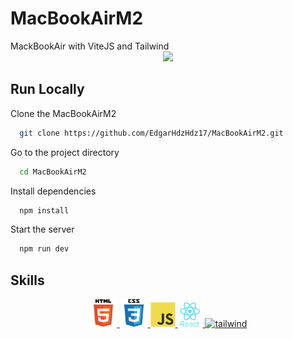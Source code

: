 # MacBookAirM2

<div align="justify">
  MackBookAir with ViteJS and Tailwind
</div>
<div align="center">
  <img src="https://github.com/EdgarHdzHdz17/MacBookAirM2/assets/47467891/ab8d0a59-b7ab-4604-b5e2-209e078474b3">
</div>

## Run Locally

Clone the MacBookAirM2

```bash
  git clone https://github.com/EdgarHdzHdz17/MacBookAirM2.git
```

Go to the project directory

```bash
  cd MacBookAirM2
```

Install dependencies

```bash
  npm install
```

Start the server

```bash
  npm run dev
```

## Skills

<p align="center">  
  <a href="https://www.w3.org/html/" target="_blank" rel="noreferrer"> <img src="https://raw.githubusercontent.com/devicons/devicon/master/icons/html5/html5-original-wordmark.svg" alt="html5" width="45" height="45"/> </a> <a href="https://www.w3schools.com/css/" target="_blank" rel="noreferrer"> <img src="https://raw.githubusercontent.com/devicons/devicon/master/icons/css3/css3-original-wordmark.svg" alt="css3" width="45" height="45"/> </a>
<a href="https://developer.mozilla.org/en-US/docs/Web/JavaScript" target="_blank" rel="noreferrer"> <img src="https://raw.githubusercontent.com/devicons/devicon/master/icons/javascript/javascript-original.svg" alt="javascript" width="40" height="40"/> </a> 
<a href="https://reactjs.org/" target="_blank" rel="noreferrer"> <img src="https://raw.githubusercontent.com/devicons/devicon/master/icons/react/react-original-wordmark.svg" alt="react" width="40" height="40"/> </a> 
 <a href="https://tailwindcss.com/" target="_blank" rel="noreferrer"> <img src="https://www.vectorlogo.zone/logos/tailwindcss/tailwindcss-icon.svg" alt="tailwind" width="40" height="40"/> </a> 
